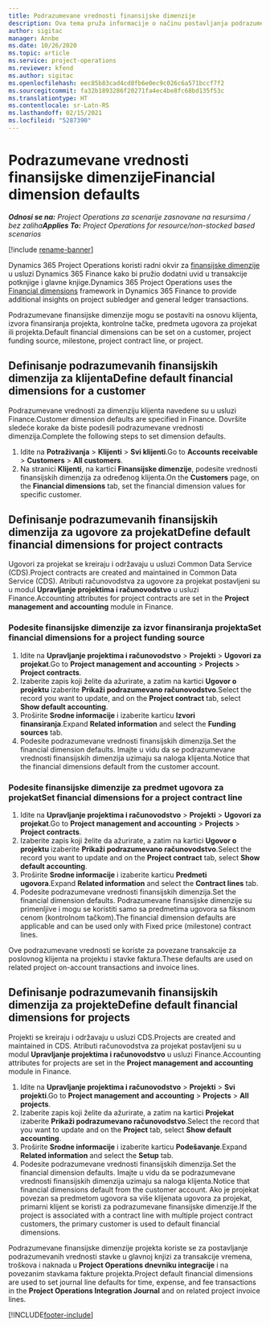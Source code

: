 ```yaml
---
title: Podrazumevane vrednosti finansijske dimenzije
description: Ova tema pruža informacije o načinu postavljanja podrazumevanih vrednosti finansijskih dimenzija.
author: sigitac
manager: Annbe
ms.date: 10/26/2020
ms.topic: article
ms.service: project-operations
ms.reviewer: kfend
ms.author: sigitac
ms.openlocfilehash: eec85b83cad4cd8fb6e0ec9c026c6a571bccf7f2
ms.sourcegitcommit: fa32b1893286f20271fa4ec4be8fc68bd135f53c
ms.translationtype: HT
ms.contentlocale: sr-Latn-RS
ms.lasthandoff: 02/15/2021
ms.locfileid: "5287390"
---
```

# <a name="financial-dimension-defaults"></a><span data-ttu-id="c8295-103">Podrazumevane vrednosti finansijske dimenzije</span><span class="sxs-lookup"><span data-stu-id="c8295-103">Financial dimension defaults</span></span>

<span data-ttu-id="c8295-104">_**Odnosi se na:** Project Operations za scenarije zasnovane na resursima / bez zaliha_</span><span class="sxs-lookup"><span data-stu-id="c8295-104">_**Applies To:** Project Operations for resource/non-stocked based scenarios_</span></span>

[!include [rename-banner](~/includes/cc-data-platform-banner.md)]

<span data-ttu-id="c8295-105">Dynamics 365 Project Operations koristi radni okvir za [finansijske dimenzije](https://docs.microsoft.com/dynamics365/finance/general-ledger/financial-dimensions) u usluzi Dynamics 365 Finance kako bi pružio dodatni uvid u transakcije potknjige i glavne knjige.</span><span class="sxs-lookup"><span data-stu-id="c8295-105">Dynamics 365 Project Operations uses the [Financial dimensions](https://docs.microsoft.com/dynamics365/finance/general-ledger/financial-dimensions) framework in Dynamics 365 Finance to provide additional insights on project subledger and general ledger transactions.</span></span>

<span data-ttu-id="c8295-106">Podrazumevane finansijske dimenzije mogu se postaviti na osnovu klijenta, izvora finansiranja projekta, kontrolne tačke, predmeta ugovora za projekat ili projekta.</span><span class="sxs-lookup"><span data-stu-id="c8295-106">Default financial dimensions can be set on a customer, project funding source, milestone, project contract line, or project.</span></span>

## <a name="define-default-financial-dimensions-for-a-customer"></a><span data-ttu-id="c8295-107">Definisanje podrazumevanih finansijskih dimenzija za klijenta</span><span class="sxs-lookup"><span data-stu-id="c8295-107">Define default financial dimensions for a customer</span></span>

<span data-ttu-id="c8295-108">Podrazumevane vrednosti za dimenziju klijenta navedene su u usluzi Finance.</span><span class="sxs-lookup"><span data-stu-id="c8295-108">Customer dimension defaults are specified in Finance.</span></span> <span data-ttu-id="c8295-109">Dovršite sledeće korake da biste podesili podrazumevane vrednosti dimenzija.</span><span class="sxs-lookup"><span data-stu-id="c8295-109">Complete the following steps to set dimension defaults.</span></span>

1. <span data-ttu-id="c8295-110">Idite na **Potraživanja** > **Klijenti** > **Svi klijenti**.</span><span class="sxs-lookup"><span data-stu-id="c8295-110">Go to **Accounts receivable** > **Customers** > **All customers**.</span></span>
2. <span data-ttu-id="c8295-111">Na stranici **Klijenti**, na kartici **Finansijske dimenzije**, podesite vrednosti finansijskih dimenzija za određenog klijenta.</span><span class="sxs-lookup"><span data-stu-id="c8295-111">On the **Customers** page, on the **Financial dimensions** tab, set the financial dimension values for specific customer.</span></span>

## <a name="define-default-financial-dimensions-for-project-contracts"></a><span data-ttu-id="c8295-112">Definisanje podrazumevanih finansijskih dimenzija za ugovore za projekat</span><span class="sxs-lookup"><span data-stu-id="c8295-112">Define default financial dimensions for project contracts</span></span>

<span data-ttu-id="c8295-113">Ugovori za projekat se kreiraju i održavaju u usluzi Common Data Service (CDS).</span><span class="sxs-lookup"><span data-stu-id="c8295-113">Project contracts are created and maintained in Common Data Service (CDS).</span></span> <span data-ttu-id="c8295-114">Atributi računovodstva za ugovore za projekat postavljeni su u modul **Upravljanje projektima i računovodstvo** u usluzi Finance.</span><span class="sxs-lookup"><span data-stu-id="c8295-114">Accounting attributes for project contracts are set in the **Project management and accounting** module in Finance.</span></span>

### <a name="set-financial-dimensions-for-a-project-funding-source"></a><span data-ttu-id="c8295-115">Podesite finansijske dimenzije za izvor finansiranja projekta</span><span class="sxs-lookup"><span data-stu-id="c8295-115">Set financial dimensions for a project funding source</span></span>

1. <span data-ttu-id="c8295-116">Idite na **Upravljanje projektima i računovodstvo** > **Projekti** > **Ugovori za projekat**.</span><span class="sxs-lookup"><span data-stu-id="c8295-116">Go to **Project management and accounting** > **Projects** > **Project contracts**.</span></span>
2. <span data-ttu-id="c8295-117">Izaberite zapis koji želite da ažurirate, a zatim na kartici **Ugovor o projektu** izaberite **Prikaži podrazumevano računovodstvo**.</span><span class="sxs-lookup"><span data-stu-id="c8295-117">Select the record you want to update, and on the **Project contract** tab, select **Show default accounting**.</span></span>
3. <span data-ttu-id="c8295-118">Proširite **Srodne informacije** i izaberite karticu **Izvori finansiranja**.</span><span class="sxs-lookup"><span data-stu-id="c8295-118">Expand **Related information** and select the **Funding sources** tab.</span></span>
4. <span data-ttu-id="c8295-119">Podesite podrazumevane vrednosti finansijskih dimenzija.</span><span class="sxs-lookup"><span data-stu-id="c8295-119">Set the financial dimension defaults.</span></span> <span data-ttu-id="c8295-120">Imajte u vidu da se podrazumevane vrednosti finansijskih dimenzija uzimaju sa naloga klijenta.</span><span class="sxs-lookup"><span data-stu-id="c8295-120">Notice that the financial dimensions default from the customer account.</span></span>

### <a name="set-financial-dimensions-for-a-project-contract-line"></a><span data-ttu-id="c8295-121">Podesite finansijske dimenzije za predmet ugovora za projekat</span><span class="sxs-lookup"><span data-stu-id="c8295-121">Set financial dimensions for a project contract line</span></span>

1. <span data-ttu-id="c8295-122">Idite na **Upravljanje projektima i računovodstvo** > **Projekti** > **Ugovori za projekat**.</span><span class="sxs-lookup"><span data-stu-id="c8295-122">Go to **Project management and accounting** > **Projects** > **Project contracts**.</span></span>
2. <span data-ttu-id="c8295-123">Izaberite zapis koji želite da ažurirate, a zatim na kartici **Ugovor o projektu** izaberite **Prikaži podrazumevano računovodstvo**.</span><span class="sxs-lookup"><span data-stu-id="c8295-123">Select the record you want to update and on the **Project contract** tab, select **Show default accounting**.</span></span>
3. <span data-ttu-id="c8295-124">Proširite **Srodne informacije** i izaberite karticu **Predmeti ugovora**.</span><span class="sxs-lookup"><span data-stu-id="c8295-124">Expand **Related information** and select the **Contract lines** tab.</span></span>
4. <span data-ttu-id="c8295-125">Podesite podrazumevane vrednosti finansijskih dimenzija.</span><span class="sxs-lookup"><span data-stu-id="c8295-125">Set the financial dimension defaults.</span></span> <span data-ttu-id="c8295-126">Podrazumevane finansijske dimenzije su primenljive i mogu se koristiti samo sa predmetima ugovora sa fiksnom cenom (kontrolnom tačkom).</span><span class="sxs-lookup"><span data-stu-id="c8295-126">The financial dimension defaults are applicable and can be used only with Fixed price (milestone) contract lines.</span></span>

<span data-ttu-id="c8295-127">Ove podrazumevane vrednosti se koriste za povezane transakcije za poslovnog klijenta na projektu i stavke faktura.</span><span class="sxs-lookup"><span data-stu-id="c8295-127">These defaults are used on related project on-account transactions and invoice lines.</span></span>

## <a name="define-default-financial-dimensions-for-projects"></a><span data-ttu-id="c8295-128">Definisanje podrazumevanih finansijskih dimenzija za projekte</span><span class="sxs-lookup"><span data-stu-id="c8295-128">Define default financial dimensions for projects</span></span>

<span data-ttu-id="c8295-129">Projekti se kreiraju i održavaju u usluzi CDS.</span><span class="sxs-lookup"><span data-stu-id="c8295-129">Projects are created and maintained in CDS.</span></span> <span data-ttu-id="c8295-130">Atributi računovodstva za projekat postavljeni su u modul **Upravljanje projektima i računovodstvo** u usluzi Finance.</span><span class="sxs-lookup"><span data-stu-id="c8295-130">Accounting attributes for projects are set in the **Project management and accounting** module in Finance.</span></span>

1. <span data-ttu-id="c8295-131">Idite na **Upravljanje projektima i računovodstvo** > **Projekti** > **Svi projekti**.</span><span class="sxs-lookup"><span data-stu-id="c8295-131">Go to **Project management and accounting** > **Projects** > **All projects**.</span></span>
2. <span data-ttu-id="c8295-132">Izaberite zapis koji želite da ažurirate, a zatim na kartici **Projekat** izaberite **Prikaži podrazumevano računovodstvo**.</span><span class="sxs-lookup"><span data-stu-id="c8295-132">Select the record that you want to update and on the **Project** tab, select **Show default accounting**.</span></span>
3. <span data-ttu-id="c8295-133">Proširite **Srodne informacije** i izaberite karticu **Podešavanje**.</span><span class="sxs-lookup"><span data-stu-id="c8295-133">Expand **Related information** and select the **Setup** tab.</span></span>
4. <span data-ttu-id="c8295-134">Podesite podrazumevane vrednosti finansijskih dimenzija.</span><span class="sxs-lookup"><span data-stu-id="c8295-134">Set the financial dimension defaults.</span></span> <span data-ttu-id="c8295-135">Imajte u vidu da se podrazumevane vrednosti finansijskih dimenzija uzimaju sa naloga klijenta.</span><span class="sxs-lookup"><span data-stu-id="c8295-135">Notice that financial dimensions default from the customer account.</span></span> <span data-ttu-id="c8295-136">Ako je projekat povezan sa predmetom ugovora sa više klijenata ugovora za projekat, primarni klijent se koristi za podrazumevane finansijske dimenzije.</span><span class="sxs-lookup"><span data-stu-id="c8295-136">If the project is associated with a contract line with multiple project contract customers, the primary customer is used to default financial dimensions.</span></span>

<span data-ttu-id="c8295-137">Podrazumevane finansijske dimenzije projekta koriste se za postavljanje podrazumevanih vrednosti stavke u glavnoj knjizi za transakcije vremena, troškova i naknada u **Project Operations dnevniku integracije** i na povezanim stavkama fakture projekta.</span><span class="sxs-lookup"><span data-stu-id="c8295-137">Project default financial dimensions are used to set journal line defaults for time, expense, and fee transactions in the **Project Operations Integration Journal** and on related project invoice lines.</span></span>


[!INCLUDE[footer-include](../includes/footer-banner.md)]
